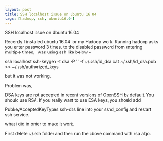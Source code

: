 ```yaml
---
layout: post
title: SSH localhost issue on Ubuntu 16.04 
tags: [hadoop, ssh, ubuntu16.04]
---
```


SSH localhost issue on Ubuntu 16.04 

Recently I installed ubuntu 16.04 for my Hadoop work. Running hadoop asks you enter password 3 times. to the disabled password from entering multiple times, I was using ssh like below -

ssh localhost
ssh-keygen -t dsa -P '' -f ~/.ssh/id_dsa 
cat ~/.ssh/id_dsa.pub >> ~/.ssh/authorized_keys

but it was not working.

Problem was, 

DSA keys are not accepted in recent versions of OpenSSH by default. You should use RSA. If you really want to use DSA keys, you should add

PubkeyAcceptedKeyTypes ssh-dss line into your sshd_config and restart ssh service.

what i did in order to make it work.

First  delete ~/.ssh folder and then run the above command with rsa algo.
